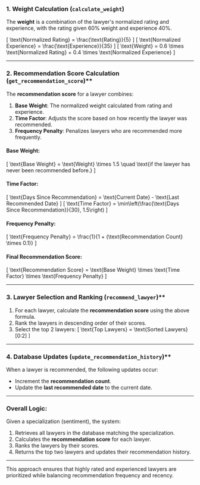 ### **1. **Weight Calculation** (`calculate_weight`)**
The **weight** is a combination of the lawyer's normalized rating and experience, with the rating given 60% weight and experience 40%.

\[
\text{Normalized Rating} = \frac{\text{Rating}}{5}
\]
\[
\text{Normalized Experience} = \frac{\text{Experience}}{35}
\]
\[
\text{Weight} = 0.6 \times \text{Normalized Rating} + 0.4 \times \text{Normalized Experience}
\]

---

### **2. Recommendation Score Calculation** (`get_recommendation_score`)**

The **recommendation score** for a lawyer combines:
1. **Base Weight**: The normalized weight calculated from rating and experience.
2. **Time Factor**: Adjusts the score based on how recently the lawyer was recommended.
3. **Frequency Penalty**: Penalizes lawyers who are recommended more frequently.

#### **Base Weight:**
\[
\text{Base Weight} = \text{Weight} \times 1.5 \quad \text{if the lawyer has never been recommended before.}
\]

#### **Time Factor:**
\[
\text{Days Since Recommendation} = \text{Current Date} - \text{Last Recommended Date}
\]
\[
\text{Time Factor} = \min\left(\frac{\text{Days Since Recommendation}}{30}, 1.5\right)
\]

#### **Frequency Penalty:**
\[
\text{Frequency Penalty} = \frac{1}{1 + (\text{Recommendation Count} \times 0.1)}
\]

#### **Final Recommendation Score:**
\[
\text{Recommendation Score} = \text{Base Weight} \times \text{Time Factor} \times \text{Frequency Penalty}
\]

---

### **3. Lawyer Selection and Ranking** (`recommend_lawyer`)**
1. For each lawyer, calculate the **recommendation score** using the above formula.
2. Rank the lawyers in descending order of their scores.
3. Select the top 2 lawyers:
\[
\text{Top Lawyers} = \text{Sorted Lawyers}[0:2]
\]

---

### **4. Database Updates** (`update_recommendation_history`)**
When a lawyer is recommended, the following updates occur:
- Increment the **recommendation count**.
- Update the **last recommended date** to the current date.

---

### **Overall Logic:**
Given a specialization (sentiment), the system:
1. Retrieves all lawyers in the database matching the specialization.
2. Calculates the **recommendation score** for each lawyer.
3. Ranks the lawyers by their scores.
4. Returns the top two lawyers and updates their recommendation history.

---

This approach ensures that highly rated and experienced lawyers are prioritized while balancing recommendation frequency and recency.